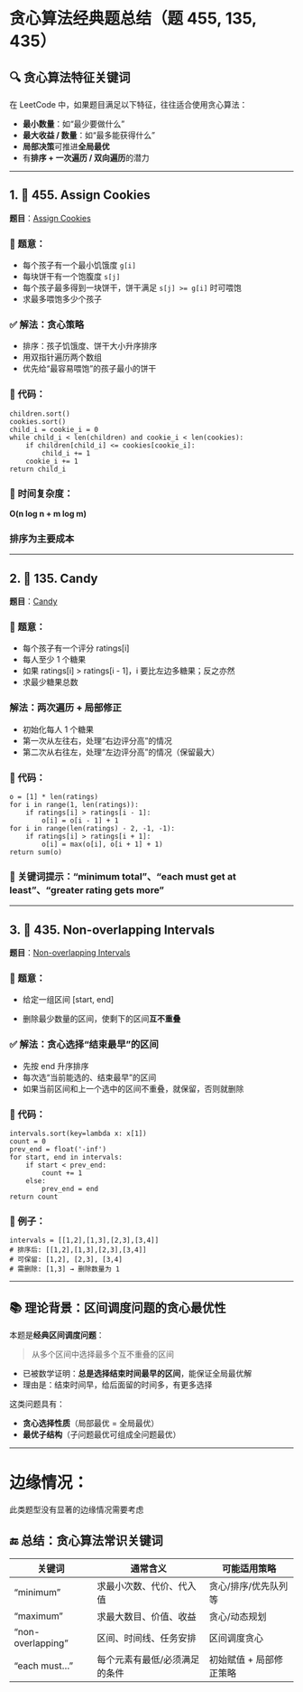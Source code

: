 # 贪心算法经典题总结（题 455, 135, 435）
## 🔍 贪心算法特征关键词


在 LeetCode 中，如果题目满足以下特征，往往适合使用贪心算法：

- **最小数量**：如“最少要做什么”
- **最大收益 / 数量**：如“最多能获得什么”
- **局部决策**可推进**全局最优**
- 有**排序 + 一次遍历 / 双向遍历**的潜力

---

## 1. 🍪 455. Assign Cookies

**题目**：[Assign Cookies](https://leetcode.com/problems/assign-cookies/)

### 🧾 题意：

- 每个孩子有一个最小饥饿度 `g[i]`
- 每块饼干有一个饱腹度 `s[j]`
- 每个孩子最多得到一块饼干，饼干满足 `s[j] >= g[i]` 时可喂饱
- 求最多喂饱多少个孩子  

### ✅ 解法：贪心策略

- 排序：孩子饥饿度、饼干大小升序排序
- 用双指针遍历两个数组
- 优先给“最容易喂饱”的孩子最小的饼干  

### 🧠 代码：

```
children.sort()
cookies.sort()
child_i = cookie_i = 0
while child_i < len(children) and cookie_i < len(cookies):
    if children[child_i] <= cookies[cookie_i]:
        child_i += 1
    cookie_i += 1
return child_i
```

### 📌 时间复杂度：

**O(n log n + m log m)**

### 排序为主要成本

---

## 2. 🍬 135. Candy

  

**题目**：[Candy](https://leetcode.com/problems/candy/)

  

### 🧾 题意：

- 每个孩子有一个评分 ratings[i]
- 每人至少 1 个糖果
- 如果 ratings[i] > ratings[i - 1]，i 要比左边多糖果；反之亦然
- 求最少糖果总数  

###  解法：两次遍历 + 局部修正

- 初始化每人 1 个糖果
- 第一次从左往右，处理“右边评分高”的情况    
- 第二次从右往左，处理“左边评分高”的情况（保留最大）

### 🧠 代码：

```
o = [1] * len(ratings)
for i in range(1, len(ratings)):
    if ratings[i] > ratings[i - 1]:
        o[i] = o[i - 1] + 1
for i in range(len(ratings) - 2, -1, -1):
    if ratings[i] > ratings[i + 1]:
        o[i] = max(o[i], o[i + 1] + 1)
return sum(o)
```

### 📌 关键词提示：“minimum total”、“each must get at least”、“greater rating gets more”

---

## 3. 📆 435. Non-overlapping Intervals

  

**题目**：[Non-overlapping Intervals](https://leetcode.com/problems/non-overlapping-intervals/)

  

### 🧾 题意：

- 给定一组区间 [start, end]
    
- 删除最少数量的区间，使剩下的区间**互不重叠**
    

  

### ✅ 解法：贪心选择“结束最早”的区间

- 先按 end 升序排序
- 每次选“当前能选的、结束最早”的区间
- 如果当前区间和上一个选中的区间不重叠，就保留，否则就删除

### 🧠 代码：

```
intervals.sort(key=lambda x: x[1])
count = 0
prev_end = float('-inf')
for start, end in intervals:
    if start < prev_end:
        count += 1
    else:
        prev_end = end
return count
```

### 🧠 例子：

```
intervals = [[1,2],[1,3],[2,3],[3,4]]
# 排序后: [[1,2],[1,3],[2,3],[3,4]]
# 可保留: [1,2], [2,3], [3,4]
# 需删除: [1,3] → 删除数量为 1
```

---

## 📚 理论背景：区间调度问题的贪心最优性

本题是**经典区间调度问题**：

> 从多个区间中选择最多个互不重叠的区间
  
- 已被数学证明：**总是选择结束时间最早的区间**，能保证全局最优解
- 理由是：结束时间早，给后面留的时间多，有更多选择

这类问题具有：
- **贪心选择性质**（局部最优 = 全局最优）
- **最优子结构**（子问题最优可组成全问题最优）

---

# 边缘情况：
此类题型没有显著的边缘情况需要考虑

## 🔚 总结：贪心算法常识关键词

|**关键词**|**通常含义**|**可能适用策略**|
|---|---|---|
|“minimum”|求最小次数、代价、代入值|贪心/排序/优先队列等|
|“maximum”|求最大数目、价值、收益|贪心/动态规划|
|“non-overlapping”|区间、时间线、任务安排|区间调度贪心|
|“each must…”|每个元素有最低/必须满足的条件|初始赋值 + 局部修正策略|

